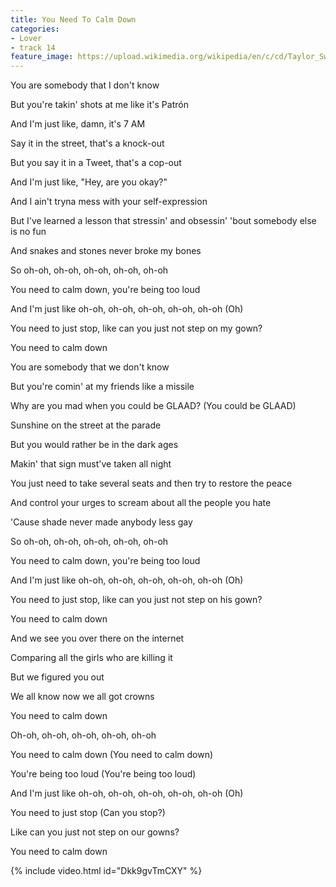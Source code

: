 ```yaml
---
title: You Need To Calm Down
categories:
- Lover
- track 14
feature_image: https://upload.wikimedia.org/wikipedia/en/c/cd/Taylor_Swift_-_Lover.png
--- 
```

You are somebody that I don't know

But you're takin' shots at me like it's Patrón

And I'm just like, damn, it's 7 AM

Say it in the street, that's a knock-out

But you say it in a Tweet, that's a cop-out

And I'm just like, "Hey, are you okay?"

And I ain't tryna mess with your self-expression

But I've learned a lesson that stressin' and obsessin' 'bout somebody else is no fun

And snakes and stones never broke my bones

So oh-oh, oh-oh, oh-oh, oh-oh, oh-oh

You need to calm down, you're being too loud

And I'm just like oh-oh, oh-oh, oh-oh, oh-oh, oh-oh (Oh)

You need to just stop, like can you just not step on my gown?

You need to calm down

You are somebody that we don't know

But you're comin' at my friends like a missile

Why are you mad when you could be GLAAD? (You could be GLAAD)

Sunshine on the street at the parade

But you would rather be in the dark ages

Makin' that sign must've taken all night

You just need to take several seats and then try to restore the peace

And control your urges to scream about all the people you hate

'Cause shade never made anybody less gay

So oh-oh, oh-oh, oh-oh, oh-oh, oh-oh

You need to calm down, you're being too loud

And I'm just like oh-oh, oh-oh, oh-oh, oh-oh, oh-oh (Oh)

You need to just stop, like can you just not step on his gown?

You need to calm down

And we see you over there on the internet

Comparing all the girls who are killing it

But we figured you out

We all know now we all got crowns

You need to calm down

Oh-oh, oh-oh, oh-oh, oh-oh, oh-oh

You need to calm down (You need to calm down)

You're being too loud (You're being too loud)

And I'm just like oh-oh, oh-oh, oh-oh, oh-oh, oh-oh (Oh)

You need to just stop (Can you stop?)

Like can you just not step on our gowns?

You need to calm down

{% include video.html id="Dkk9gvTmCXY" %}

